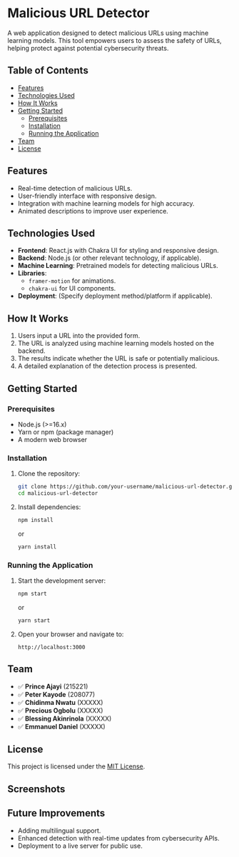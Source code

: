 # Malicious URL Detector

A web application designed to detect malicious URLs using machine learning models. This tool empowers users to assess the safety of URLs, helping protect against potential cybersecurity threats.

## Table of Contents

- [Features](#features)
- [Technologies Used](#technologies-used)
- [How It Works](#how-it-works)
- [Getting Started](#getting-started)
  - [Prerequisites](#prerequisites)
  - [Installation](#installation)
  - [Running the Application](#running-the-application)
- [Team](#team)
- [License](#license)

## Features

- Real-time detection of malicious URLs.
- User-friendly interface with responsive design.
- Integration with machine learning models for high accuracy.
- Animated descriptions to improve user experience.

## Technologies Used

- **Frontend**: React.js with Chakra UI for styling and responsive design.
- **Backend**: Node.js (or other relevant technology, if applicable).
- **Machine Learning**: Pretrained models for detecting malicious URLs.
- **Libraries**:
  - `framer-motion` for animations.
  - `chakra-ui` for UI components.
- **Deployment**: (Specify deployment method/platform if applicable).

## How It Works

1. Users input a URL into the provided form.
2. The URL is analyzed using machine learning models hosted on the backend.
3. The results indicate whether the URL is safe or potentially malicious.
4. A detailed explanation of the detection process is presented.

## Getting Started

### Prerequisites

- Node.js (>=16.x)
- Yarn or npm (package manager)
- A modern web browser

### Installation

1. Clone the repository:
   ```bash
   git clone https://github.com/your-username/malicious-url-detector.git
   cd malicious-url-detector
   ```
2. Install dependencies:
   ```bash
   npm install
   ```
   or
   ```bash
   yarn install
   ```

### Running the Application

1. Start the development server:
   ```bash
   npm start
   ```
   or
   ```bash
   yarn start
   ```
2. Open your browser and navigate to:
   ```
   http://localhost:3000
   ```

## Team

- ✅ **Prince Ajayi** (215221)
- ✅ **Peter Kayode** (208077)
- ✅ **Chidinma Nwatu** (XXXXX)
- ✅ **Precious Ogbolu** (XXXXX)
- ✅ **Blessing Akinrinola** (XXXXX)
- ✅ **Emmanuel Daniel** (XXXXX)

## License

This project is licensed under the [MIT License](LICENSE).

## Screenshots

<!-- _(Include relevant screenshots or GIFs showcasing the application.)_ -->

## Future Improvements

- Adding multilingual support.
- Enhanced detection with real-time updates from cybersecurity APIs.
- Deployment to a live server for public use.
